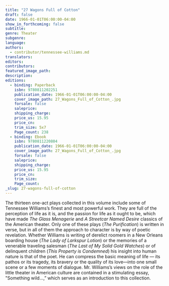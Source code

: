 ```yaml
---
title: "27 Wagons Full of Cotton"
draft: false
date: 1966-01-01T06:00:00-04:00
show_in_forthcoming: false
subtitle:
genre: Theater
subgenre:
language:
authors:
  - contributor/tennessee-williams.md
translators:
editors:
contributors:
featured_image_path:
description:
editions:
  - binding: Paperback
    isbn: 9780811202251
    publication_date: 1966-01-01T06:00:00-04:00
    cover_image_path: 27_Wagons_Full_of_Cotton_.jpg
    forsale: false
    saleprice:
    shipping_charge:
    price_us: 15.95
    price_cn:
    trim_size: 5x7
    Page_count: 238
  - binding: Ebook
    isbn: 9780811220804
    publication_date: 1966-01-01T06:00:00-04:00
    cover_image_path: 27_Wagons_Full_of_Cotton_.jpg
    forsale: false
    saleprice:
    shipping_charge:
    price_us: 15.95
    price_cn:
    trim_size:
    Page_count:
_slug: 27-wagons-full-of-cotton
---
```


The thirteen one-act plays collected in this volume include some of Tennessee Williams’s finest and most powerful work. They are full of the perception of life as it is, and the passion for life as it ought to be, which have made _The Glass Menagerie_ and _A Streetcar Named Desire_ classics of the American theater. Only one of these plays (_The Purification_) is written in verse, but in all of them the approach to character is by way of poetic revelation. Whether Williams is writing of derelict roomers in a New Orleans boarding house (_The Lady of Larkspur Lotion_) or the memories of a venerable traveling salesman (_The Last of My Solid Gold Watches_) or of delinquent children (_This Property is Condemned_) his insight into human nature is that of the poet. He can compress the basic meaning of life — its pathos or its tragedy, its bravery or the quality of its love––into one small scene or a few moments of dialogue. Mr. Williams’s views on the role of the little theater in American culture are contained in a stimulating essay, "Something wild…,” which serves as an introduction to this collection.

